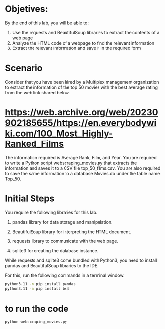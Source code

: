 # Objetives:
By the end of this lab, you will be able to:
1. Use the requests and BeautifulSoup libraries to extract the contents of a web page
2. Analyze the HTML code of a webpage to find the relevant information
3. Extract the relevant information and save it in the required form

# Scenario
Consider that you have been hired by a Multiplex management organization 
to extract the information of the top 50 movies with the best average rating 
from the web link shared below.

# https://web.archive.org/web/20230902185655/https://en.everybodywiki.com/100_Most_Highly-Ranked_Films

The information required is Average Rank, Film, and Year.
You are required to write a Python script webscraping_movies.py that extracts the 
information and saves it to a CSV file top_50_films.csv. You are also required  to save the same information to a database Movies.db under the table name Top_50.

# Initial Steps

You require the following libraries for this lab.

1. pandas library for data storage and manipulation.

2. BeautifulSoup library for interpreting the HTML document.

3. requests library to communicate with the web page.

4. sqlite3 for creating the database instance.

While requests and sqlite3 come bundled with Python3, you need to install pandas and BeautifulSoup libraries to the IDE.

For this, run the following commands in a terminal window.

```sh
python3.11 -m pip install pandas
python3.11 -m pip install bs4
```

# to run the code 

```sh
python webscraping_movies.py
```